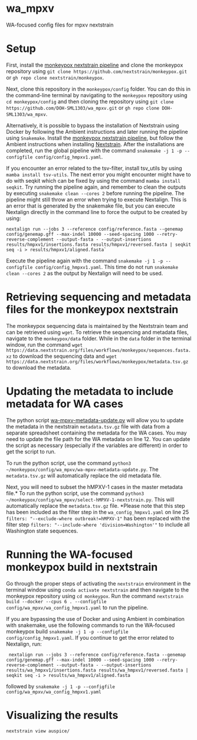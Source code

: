# wa_mpxv
WA-focused config files for mpxv nextstrain

# Setup
First, install the [monkeypox nextstrain pipeline](https://github.com/nextstrain/monkeypox) and clone the monkeypox repository using `git clone https://github.com/nextstrain/monkeypox.git` or `gh repo clone nextstrain/monkeypox`.

Next, clone this repository in the `monkeypox/config` folder. You can do this in the command-line terminal by navigating to the `monkeypox` repository using `cd monkeypox/config` and then cloning the repository using `git clone https://github.com/DOH-SML1303/wa_mpxv.git` or `gh repo clone DOH-SML1303/wa_mpxv`.

Alternatively, it is possible to bypass the installation of Nextstrain using Docker by following the Ambient instructions and later running the pipeline using `Snakemake`. Install the [monkeypox nextstrain pipeline](https://github.com/nextstrain/monkeypox), but follow the Ambient instructions when installing [Nextstrain](https://docs.nextstrain.org/en/latest/install.html). After the installations are completed, run the global pipeline with the command `snakemake -j 1 -p --configfile config/config_hmpxv1.yaml`.

If you encounter an error related to the tsv-filter, install tsv_utils by using  `mamba install tsv-utils`. The next error you might encounter might have to do with seqkit which can be fixed by using the command `mamba install seqkit`. Try running the pipeline again, and remember to clean the outputs by executing `snakemake clean --cores 2` before running the pipeline. The pipeline might still throw an error when trying to execute Nextalign. This is an error that is generated by the snakemake file, but you can execute Nextalign directly in the command line to force the output to be created by using:
```
nextalign run --jobs 3 --reference config/reference.fasta --genemap config/genemap.gff --max-indel 10000 --seed-spacing 1000 --retry-reverse-complement --output-fasta - --output-insertions results/hmpxv1/insertions.fasta results/hmpxv1/reversed.fasta | seqkit seq -i > results/hmpxv1/aligned.fasta`
```
Execute the pipeline again with the command `snakemake -j 1 -p --configfile config/config_hmpxv1.yaml`. This time do not run `snakemake clean --cores 2` as the output by Nextalign will need to be used.

# Retrieving sequencing and metadata files for the monkeypox nextstrain
The monkeypox sequencing data is maintained by the Nextstrain team and can be retrieved using `wget`. To retrieve the sequencing and metadata files, navigate to the `monkeypox/data` folder. While in the `data` folder in the terminal window, run the command `wget https://data.nextstrain.org/files/workflows/monkeypox/sequences.fasta.xz` to download the sequencing data and `wget https://data.nextstrain.org/files/workflows/monkeypox/metadata.tsv.gz` to download the metadata.

# Updating the metadata to include metadata for WA cases
The python script [wa-mpxv-metadata-update.py](https://github.com/DOH-SML1303/wa_mpxv/blob/main/wa-mpxv-metadata-update.py) will allow you to update the metadata in the nextstrain `metadata.tsv.gz` file with data from a separate spreadsheet containing the metadata for the WA cases. You may need to update the file path for the WA metadata on line 12. You can update the script as necessary (especially if the variables are different) in order to get the script to run.

To run the python script, use the command `python3 ~/monkeypox/config/wa_mpxv/wa-mpxv-metadata-update.py`. The `metadata.tsv.gz` will automatically replace the old metadata file.

Next, you will need to subset the hMPXV-1 cases in the master metadata file.* To run the python script, use the command `python3 ~/monkeypox/config/wa_mpxv/select-hMPXV-1-nextstrain.py`. This will automatically replace the `metadata.tsv.gz` file. *Please note that this step has been included as the filter step in the `wa_config_hmpxv1.yaml` on line 25 `filters: "--exclude-where outbreak!=hMPXV-1"` has been replaced with the filter step `filters: "--include-where 'division=Washington'"` to include all Washington state sequences.

# Running the WA-focused monkeypox build in nextstrain
Go through the proper steps of activating the `nextstrain` environment in the terminal window using `conda activate nextstrain` and then navigate to the monkeypox repository using `cd monkeypox`. Run the command `nextstrain build --docker --cpus 6 . --configfile config/wa_mpxv/wa_config_hmpxv1.yaml` to run the pipeline.

If you are bypassing the use of Docker and using Ambient in combination with snakemake, use the following commands to run the WA-focused monkeypox build `snakemake -j 1 -p --configfile config/config_hmpxv1.yaml`. If you continue to get the error related to Nextalign, run:
```
 nextalign run --jobs 3 --reference config/reference.fasta --genemap config/genemap.gff --max-indel 10000 --seed-spacing 1000 --retry-reverse-complement --output-fasta - --output-insertions results/wa_hmpxv1/insertions.fasta results/wa_hmpxv1/reversed.fasta | seqkit seq -i > results/wa_hmpxv1/aligned.fasta
 ```
followed by `snakemake -j 1 -p --configfile config/wa_mpxv/wa_config_hmpxv1.yaml`

# Visualizing the results
`nextstrain view auspice/`
